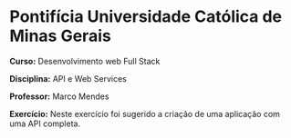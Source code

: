 # Pontifícia Universidade Católica de Minas Gerais

 **Curso:** Desenvolvimento web Full Stack
 
 **Disciplina:** API e Web Services 
 
 **Professor:** Marco Mendes 
 
 **Exercício:** Neste exercício foi sugerido a criação de uma aplicação com uma API completa.
